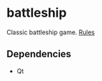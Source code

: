 battleship
==========

Classic battleship game.
[Rules](https://en.wikipedia.org/wiki/Battleship_%28game%29)

Dependencies
------------

 - Qt
